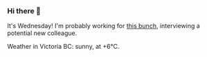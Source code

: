 ### Hi there :wave:

It's Wednesday! I'm probably working for [this bunch](https://github.com/kohofinancial), interviewing a potential new colleague.

Weather in Victoria BC: sunny, at +6°C.
